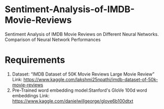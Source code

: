 # Sentiment-Analysis-of-IMDB-Movie-Reviews
Sentiment Analysis of IMDB Movie Reviews on Different Neural Networks. Comparison of Neural Network Performances
# Requirements
1.  Dataset: “IMDB Dataset of 50K Movie Reviews Large Movie Review”
    Link: https://www.kaggle.com/lakshmi25npathi/imdb-dataset-of-50k-movie-reviews
2.  Pre-Trained word embedding model:Stanford's GloVe 100d word embeddings
    Link: https://www.kaggle.com/danielwillgeorge/glove6b100dtxt
